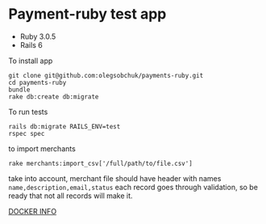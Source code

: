 # Payment-ruby test app

* Ruby 3.0.5
* Rails 6

To install app

```
git clone git@github.com:olegsobchuk/payments-ruby.git
cd payments-ruby
bundle
rake db:create db:migrate
```

To run tests

```
rails db:migrate RAILS_ENV=test
rspec spec
```

to import merchants

```
rake merchants:import_csv['/full/path/to/file.csv']
```
take into account, merchant file should have header with names `name,description,email,status`
each record goes through validation, so be ready that not all records will make it.


[DOCKER INFO](docs/DOCKER.md)

